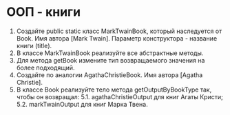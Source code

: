 # ООП - книги

1. Создайте public static класс MarkTwainBook, который наследуется от Book. Имя автора [Mark Twain].
   Параметр конструктора - название книги (title).
2. В классе MarkTwainBook реализуйте все абстрактные методы.
3. Для метода getBook измените тип возвращаемого значения на более подходящий.
4. Создайте по аналогии AgathaChristieBook. Имя автора [Agatha Christie].
5. В классе Book реализуйте тело метода getOutputByBookType так, чтобы он возвращал:
   5.1. agathaChristieOutput для книг Агаты Кристи;
   5.2. markTwainOutput для книг Марка Твена.